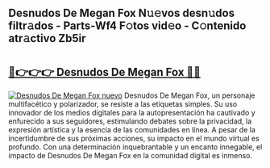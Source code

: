 ## Desnudos De Megan Fox N𝚞𝚎vos desn𝚞dos filtr𝚊dos - Parts-Wf4 F𝚘tos vid𝚎o - C𝚘ntenido atr𝚊ctivo Zb5ir

# <h2><a href="http://mbaj14.tromn.icu/?c=Desnudos+De+Megan+Fox">🔗👉👉👉 Desnudos De Megan Fox 🔗🔗</a></h2>

[![Desnudos De Megan Fox nuevo](https://i.imgur.com/pEAQMta.gif)](http://mbaj14.tromn.icu/?c=Desnudos+De+Megan+Fox)
Desnudos De Megan Fox, un personaje multifacético y polarizador, se resiste a las etiquetas simples. Su uso innovador de los medios digitales para la autopresentación ha cautivado y enfurecido a sus seguidores, estimulando debates sobre la privacidad, la expresión artística y la esencia de las comunidades en línea. A pesar de la incertidumbre de sus próximas acciones, su impacto en el mundo virtual es profundo. Con una determinación inquebrantable y un encanto innegable, el impacto de Desnudos De Megan Fox en la comunidad digital es inmenso.
